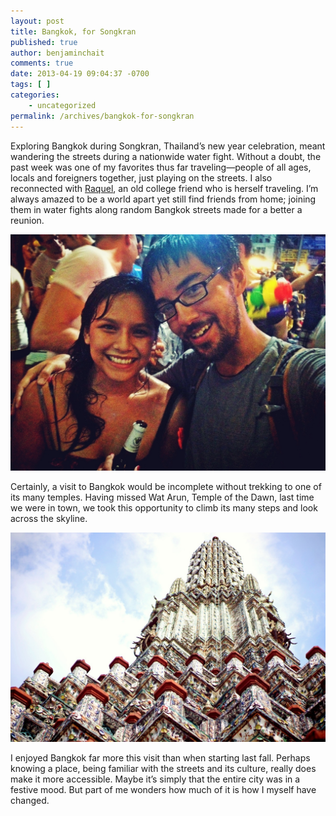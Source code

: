 ```yaml
---
layout: post
title: Bangkok, for Songkran
published: true
author: benjaminchait
comments: true
date: 2013-04-19 09:04:37 -0700
tags: [ ]
categories:
    - uncategorized
permalink: /archives/bangkok-for-songkran
---
```

Exploring Bangkok during Songkran, Thailand’s new year celebration, meant wandering the streets during a nationwide water fight. Without a doubt, the past week was one of my favorites thus far traveling—people of all ages, locals and foreigners together, just playing on the streets. I also reconnected with [Raquel][1], an old college friend who is herself traveling. I’m always amazed to be a world apart yet still find friends from home; joining them in water fights along random Bangkok streets made for a better a reunion.

![Raquel and Benjamin on Khao San Road][2] 

Certainly, a visit to Bangkok would be incomplete without trekking to one of its many temples. Having missed Wat Arun, Temple of the Dawn, last time we were in town, we took this opportunity to climb its many steps and look across the skyline.

![Wat Arun, Temple of the Dawn][3] 

I enjoyed Bangkok far more this visit than when starting last fall. Perhaps knowing a place, being familiar with the streets and its culture, really does make it more accessible. Maybe it’s simply that the entire city was in a festive mood. But part of me wonders how much of it is how I myself have changed.

 [1]: http://www.globaltumbleweed.com/
 [2]: /wp-content/uploads/media/img/2013/04-wp/20130419-230510.jpg
 [3]: /wp-content/uploads/media/img/2013/04-wp/20130419-230518.jpg